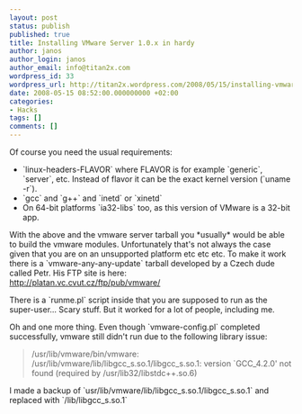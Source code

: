 ```yaml
---
layout: post
status: publish
published: true
title: Installing VMware Server 1.0.x in hardy
author: janos
author_login: janos
author_email: info@titan2x.com
wordpress_id: 33
wordpress_url: http://titan2x.wordpress.com/2008/05/15/installing-vmware-server-1-0-x-in-hardy/
date: 2008-05-15 08:52:00.000000000 +02:00
categories:
- Hacks
tags: []
comments: []
---
```

Of course you need the usual requirements:

<ul>
<li>`linux-headers-FLAVOR` where FLAVOR is for example `generic`, `server`, etc. Instead of flavor it can be the exact kernel version (`uname -r`).</li>
<li>`gcc` and `g++` and `inetd` or `xinetd`</li>
<li>On 64-bit platforms `ia32-libs` too, as this version of VMware is a 32-bit app.</li></ul>

<p>With the above and the vmware server tarball you *usually* would be able to build the vmware modules. Unfortunately that's not always the case given that you are on an unsupported platform etc etc etc. To make it work there is a `vmware-any-any-update` tarball developed by a Czech dude called Petr. His FTP site is here:<br />
<a href="http://platan.vc.cvut.cz/ftp/pub/vmware/">http://platan.vc.cvut.cz/ftp/pub/vmware/</a>
</p>

<p>There is a `runme.pl` script inside that you are supposed to run as the super-user... Scary stuff. But it worked for a lot of people, including me.</p>

<p>Oh and one more thing. Even though `vmware-config.pl` completed successfully, vmware still didn't run due to the following library issue:</p>
<blockquote>/usr/lib/vmware/bin/vmware: /usr/lib/vmware/lib/libgcc_s.so.1/libgcc_s.so.1: version `GCC_4.2.0' not found (required by /usr/lib32/libstdc++.so.6)</blockquote>

<p>I made a backup of `usr/lib/vmware/lib/libgcc_s.so.1/libgcc_s.so.1` and replaced with `/lib/libgcc_s.so.1`</p>
